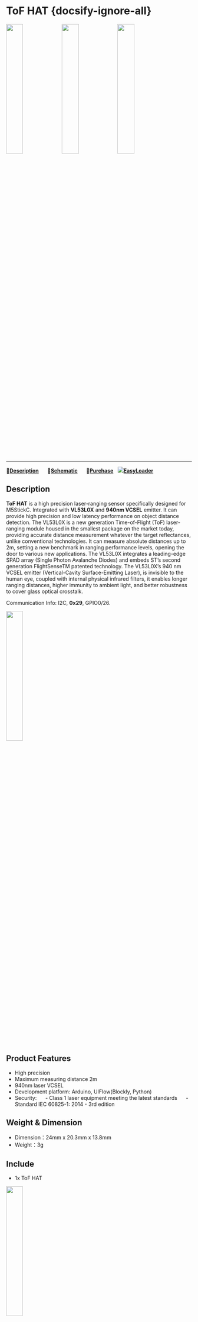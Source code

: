 # ToF HAT {docsify-ignore-all}

<img src="assets\img\product_pics\hat\tof_hat\tof_hat_01.jpg" width="30%"><img src="assets\img\product_pics\hat\tof_hat\tof_hat_02.jpg" width="30%"><img src="assets\img\product_pics\hat\tof_hat\tof_hat_03.jpg" width="30%">

***

:memo:**[Description](#Description)**&nbsp;&nbsp;&nbsp;&nbsp;&nbsp;&nbsp;:electric_plug:**[Schematic](#Schematic)**&nbsp;&nbsp;&nbsp;&nbsp;&nbsp;&nbsp;🛒**[Purchase](https://m5stack.com/products/m5stickc-tof-hatvl53l0x)**&nbsp;&nbsp;&nbsp;<img src="https://m5stack.oss-cn-shenzhen.aliyuncs.com/image/EasyLoader_M5StickC_logo_min.png">**[EasyLoader](#EasyLoader)**

## Description


**ToF HAT** is a high precision laser-ranging sensor specifically designed for M5StickC. Integrated with **VL53L0X** and **940nm VCSEL** emitter. It can provide high precision and low latency performance on object distance detection.
The VL53L0X is a new generation Time-of-Flight (ToF) laser-ranging module housed in the smallest package on the market today, providing accurate distance measurement whatever the target reflectances, unlike conventional technologies. It can measure absolute distances up to 2m, setting a new benchmark in ranging performance levels, opening the door to various new applications. The VL53L0X integrates a leading-edge SPAD array (Single Photon Avalanche Diodes) and embeds ST’s second generation FlightSenseTM patented technology. The VL53L0X’s 940 nm VCSEL emitter (Vertical-Cavity Surface-Emitting Laser), is invisible to the human eye, coupled with internal physical infrared filters, it enables longer ranging distances, higher immunity to ambient light, and better robustness to cover glass optical crosstalk.

Communication Info: I2C, **0x29**, GPIO0/26.

<img src="assets\img\product_pics\hat\tof_hat\tof_hat_04.jpg" width="30%">

## Product Features

- High precision
- Maximum measuring distance 2m
- 940nm laser VCSEL
- Development platform: Arduino, UIFlow(Blockly, Python)
- Security:
     - Class 1 laser equipment meeting the latest standards
     - Standard IEC 60825-1: 2014 - 3rd edition


## Weight & Dimension

- Dimension：24mm x 20.3mm x 13.8mm
- Weight：3g

## Include

- 1x ToF HAT

<img src="assets\img\product_pics\hat\tof_hat\tof_hat_06.jpg" width="30%">

## Application

- Obstacle recognition
- Gesture Recognition
- Laser Ranging
- 3D structured light imaging (3D sensing)
- Camera assist (super fast auto focus and depth of field map)


## Links

- **[VL53L0X Datasheet](https://pdf1.alldatasheet.com/datasheet-pdf/view/948120/STMICROELECTRONICS/VL53L0X.html)**


## Schematic

<img src="assets\img\product_pics\hat\tof_hat\tof_hat_07.jpg" width="50%">

## EasyLoader

<img src="https://m5stack.oss-cn-shenzhen.aliyuncs.com/image/EasyLoader_M5StickC_logo.png" width="100px" style="margin-top:20px">

<a href="https://m5stack.oss-cn-shenzhen.aliyuncs.com/EasyLoader/HAT/ToF/EasyLoader_ToF_HAT.exe"><button type="button" class="btn btn-primary">click to download EasyLoader</button></a>

>1.EasyLoader is a simple and fast program burner. Every product page in EasyLoader provides a product-related case program. It can be burned to the master through simple steps, and a series of function verification can be performed.(**Currently EasyLoader is only available for Windows OS**)

>2. After downloading the software, double-click to run the application, connect the M5 device to the computer through the data cable, select the port parameters, click **"Burn"** to start burning. (**For M5StickC burning, please Set the baud rate to 750000 or 115200**)

## Example

- **[Arduino](https://github.com/m5stack/M5-ProductExampleCodes/tree/master/Hat/tof-hat/Arduino/ToF_Count)**

### Pin Map

<table>
 <tr><td>M5StickC</td><td>GPIO0</td><td>GPIO26</td><td>3.3V</td><td>GND</td></tr>
 <tr><td>ToF HAT</td><td>SDA</td><td>SCL</td><td>3.3V</td><td>GND</td></tr>
</table>


## Video

<video class="video_size" controls>
    <source src="https://m5stack.oss-cn-shenzhen.aliyuncs.com/video/Product_example_video/HAT/ToF_HAT.mp4" type="video/mp4">
</video>